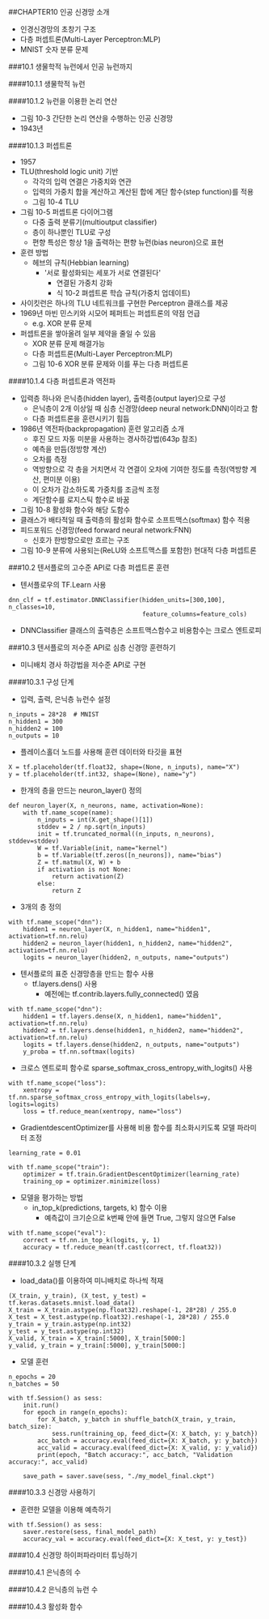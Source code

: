 ##CHAPTER10 인공 신경망 소개
* 인경신경망의 초창기 구조
* 다층 퍼셉트론(Multi-Layer Perceptron:MLP)
* MNIST 숫자 분류 문제

###10.1 생물학적 뉴런에서 인공 뉴런까지

####10.1.1 생물학적 뉴런

####10.1.2 뉴런을 이용한 논리 연산
* 그림 10-3 간단한 논리 연산을 수행하는 인공 신경망
* 1943년

####10.1.3 퍼셉트론
* 1957
* TLU(threshold logic unit) 기반
  - 각각의 입력 연결은 가중치와 연관
  - 입력의 가중치 합을 계산하고 계산된 합에 계단 함수(step function)를 적용
  - 그림 10-4 TLU 
* 그림 10-5 퍼셉트론 다이어그램
  - 다중 출력 분류기(multioutput classifier)
  - 층이 하나뿐인 TLU로 구성
  - 편향 특성은 항상 1을 출력하는 편향 뉴런(bias neuron)으로 표현
* 훈련 방법
  - 헤브의 규칙(Hebbian learning)
    - '서로 활성화되는 세포가 서로 연결된다'
      - 연결된 가중치 강화
      - 식 10-2 펴셉트론 학습 규칙(가중치 업데이트)
* 사이킷런은 하나의 TLU 네트워크를 구현한 Perceptron 클래스를 제공
* 1969년 마빈 민스키와 시모어 페퍼트는 퍼셉트론의 약점 언급
  - e.g. XOR 분류 문제
* 퍼셉트론을 쌓아올려 일부 제약을 줄일 수 있음
  - XOR 분류 문제 해결가능
  - 다층 퍼셉트론(Multi-Layer Perceptron:MLP)
  - 그림 10-6 XOR 분류 문제와 이를 푸는 다층 퍼셉트론
  
####10.1.4 다층 퍼셉트론과 역전파
* 입력층 하나와 은닉층(hidden layer), 출력층(output layer)으로 구성
  - 은닉층이 2개 이상일 때 심층 신경망(deep neural network:DNN)이라고 함
  - 다층 퍼셉트론을 훈련시키기 힘듬
* 1986년 역전파(backpropagation) 훈련 알고리즘 소개
  - 후진 모드 자동 미분을 사용하는 경사하강법(643p 참조)
  - 예측을 만듬(정방향 계산)
  - 오차를 측정
  - 역방향으로 각 층을 거치면서 각 연결이 오차에 기여한 정도를 측정(역방향 계산, 편미분 이용)
  - 이 오차가 감소하도록 가중치를 조금씩 조정
  - 계단함수를 로지스틱 함수로 바꿈
* 그림 10-8 활성화 함수와 해당 도함수
* 클래스가 배타적일 때 출력층의 활성화 함수로 소프트맥스(softmax) 함수 적용
* 피드포워드 신경망(feed forward neural network:FNN)
  - 신호가 한방향으로만 흐르는 구조
* 그림 10-9 분류에 사용되는(ReLU와 소프트맥스를 포함한) 현대적 다층 퍼셉트론

###10.2 텐서플로의 고수준 API로 다층 퍼셉트론 훈련
* 텐서플로우의 TF.Learn 사용
```
dnn_clf = tf.estimator.DNNClassifier(hidden_units=[300,100], n_classes=10,
                                     feature_columns=feature_cols) 
```
* DNNClassifier 클래스의 출력층은 소프트맥스함수고 비용함수는 크로스 엔트로피

###10.3 텐서플로의 저수준 API로 심층 신경망 훈련하기
* 미니배치 경사 하강법을 저수준 API로 구현

####10.3.1 구성 단계
* 입력, 출력, 은닉층 뉴런수 설정
```
n_inputs = 28*28  # MNIST
n_hidden1 = 300
n_hidden2 = 100
n_outputs = 10 
```
* 플레이스홀더 노드를 사용해 훈련 데이터와 타깃을 표현
``` 
X = tf.placeholder(tf.float32, shape=(None, n_inputs), name="X")
y = tf.placeholder(tf.int32, shape=(None), name="y")
```
* 한개의 층을 만드는 neuron_layer() 정의
``` 
def neuron_layer(X, n_neurons, name, activation=None):
    with tf.name_scope(name):
        n_inputs = int(X.get_shape()[1])
        stddev = 2 / np.sqrt(n_inputs)
        init = tf.truncated_normal((n_inputs, n_neurons), stddev=stddev)
        W = tf.Variable(init, name="kernel")
        b = tf.Variable(tf.zeros([n_neurons]), name="bias")
        Z = tf.matmul(X, W) + b
        if activation is not None:
            return activation(Z)
        else:
            return Z
```
* 3개의 층 정의
``` 
with tf.name_scope("dnn"):
    hidden1 = neuron_layer(X, n_hidden1, name="hidden1", activation=tf.nn.relu)
    hidden2 = neuron_layer(hidden1, n_hidden2, name="hidden2",  activation=tf.nn.relu)
    logits = neuron_layer(hidden2, n_outputs, name="outputs")
```
* 텐서플로의 표준 신경망층을 만드는 함수 사용
  - tf.layers.dens() 사용
    - 예전에는 tf.contrib.layers.fully_connected() 였음
``` 
with tf.name_scope("dnn"):
    hidden1 = tf.layers.dense(X, n_hidden1, name="hidden1", activation=tf.nn.relu)
    hidden2 = tf.layers.dense(hidden1, n_hidden2, name="hidden2", activation=tf.nn.relu)
    logits = tf.layers.dense(hidden2, n_outputs, name="outputs")
    y_proba = tf.nn.softmax(logits)
```
* 크로스 엔트로피 함수로 sparse_softmax_cross_entropy_with_logits() 사용
``` 
with tf.name_scope("loss"):
    xentropy = tf.nn.sparse_softmax_cross_entropy_with_logits(labels=y, logits=logits)
    loss = tf.reduce_mean(xentropy, name="loss")
```
* GradientdescentOptimizer를 사용해 비용 함수를 최소화시키도록 모델 파라미터 조정
``` 
learning_rate = 0.01

with tf.name_scope("train"):
    optimizer = tf.train.GradientDescentOptimizer(learning_rate)
    training_op = optimizer.minimize(loss)
```
* 모델을 평가하는 방법
  - in_top_k(predictions, targets, k) 함수 이용
    - 예측값이 크기순으로 k번째 안에 들면 True, 그렇지 않으면 False
``` 
with tf.name_scope("eval"):
    correct = tf.nn.in_top_k(logits, y, 1)
    accuracy = tf.reduce_mean(tf.cast(correct, tf.float32))
```

####10.3.2 실행 단계
* load_data()를 이용하여 미니배치로 하나씩 적재
``` 
(X_train, y_train), (X_test, y_test) = tf.keras.datasets.mnist.load_data()
X_train = X_train.astype(np.float32).reshape(-1, 28*28) / 255.0
X_test = X_test.astype(np.float32).reshape(-1, 28*28) / 255.0
y_train = y_train.astype(np.int32)
y_test = y_test.astype(np.int32)
X_valid, X_train = X_train[:5000], X_train[5000:]
y_valid, y_train = y_train[:5000], y_train[5000:]
```
* 모델 훈련
``` 
n_epochs = 20
n_batches = 50

with tf.Session() as sess:
    init.run()
    for epoch in range(n_epochs):
        for X_batch, y_batch in shuffle_batch(X_train, y_train, batch_size):
            sess.run(training_op, feed_dict={X: X_batch, y: y_batch})
        acc_batch = accuracy.eval(feed_dict={X: X_batch, y: y_batch})
        acc_valid = accuracy.eval(feed_dict={X: X_valid, y: y_valid})
        print(epoch, "Batch accuracy:", acc_batch, "Validation accuracy:", acc_valid)

    save_path = saver.save(sess, "./my_model_final.ckpt")
```

####10.3.3 신경망 사용하기
* 훈련한 모델을 이용해 예측하기
``` 
with tf.Session() as sess:
    saver.restore(sess, final_model_path)
    accuracy_val = accuracy.eval(feed_dict={X: X_test, y: y_test})
``` 

####10.4 신경망 하이퍼파라미터 튜닝하기

####10.4.1 은닉층의 수

####10.4.2 은닉층의 뉴런 수

####10.4.3 활성화 함수